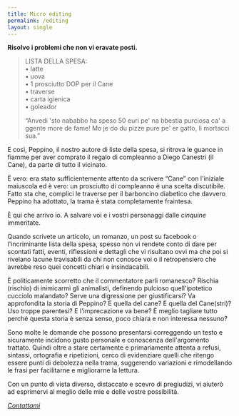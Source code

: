 ```yaml
---
title: Micro editing
permalink: /editing
layout: single
---
```


<b>Risolvo i problemi che non vi eravate posti.</b>

> LISTA DELLA SPESA:<br/>
> • latte<br/>
> • uova<br/>
> • 1 prosciutto DOP per il Cane<br/>
> • traverse<br/>
> • carta igienica<br/>
> • goleador
>
> “Anvedi 'sto nababbo ha speso 50 euri pe' na bbestia purciosa ca' a ggente
> more de fame! Mo je do du pizze pure pe' er gatto, li mortacci sua.”

E così, Peppino, il nostro autore di liste della spesa, si ritrova le guance in
fiamme per aver comprato il regalo di compleanno a Diego Canestri (il Cane), da
parte di tutto il vicinato.

È vero: era stato sufficientemente attento da scrivere “Cane” con l'iniziale
maiuscola ed è vero: un prosciutto di compleanno è una scelta discutibile. Fatto
sta che, complici le traverse per il barboncino diabetico che davvero Peppino ha
adottato, la trama è stata completamente fraintesa.

È qui che arrivo io. A salvare voi e i vostri personaggi dalle <i>cinquine</i>
immeritate.

Quando scrivete un articolo, un romanzo, un post su facebook o l'incriminante
lista della spesa, spesso non vi rendete conto di dare per scontati fatti,
eventi, riflessioni e dettagli che vi risultano ovvi ma che poi si rivelano
lacune travisabili da chi non conosce voi o il retropensiero che avrebbe reso
quei concetti chiari e insindacabili.

È politicamente scorretto che il commentatore parli romanesco? Rischia (rischio)
di inimicarmi gli animalisti, definendo pulcioso quell'ipotetico cucciolo
malandato? Serve una digressione per giustificarsi? Va approfondita la storia di
Peppino? E quella del cane? E quella del Cane(stri)? Uso troppe parentesi? E
l'imprecazione va bene? È meglio tagliare tutto perché questa storia è senza
senso, poco chiara e non interessa nessuno?

Sono molte le domande che possono presentarsi correggendo un testo e sicuramente
incidono gusto personale e conoscenza dell'argomento trattato. Quindi oltre a
stare certamente e primariamente attenta a refusi, sintassi, ortografia e
ripetizioni, cerco di evidenziare quelli che ritengo essere punti di debolezza
nella trama, suggerendo variazioni e rimodellando le frasi per facilitarne e
migliorarne la lettura. 

Con un punto di vista diverso, distaccato e scevro di
pregiudizi, vi aiuterò ad esprimervi al meglio delle mie e delle vostre
possibilità.

*[Contattami](contatti)*
